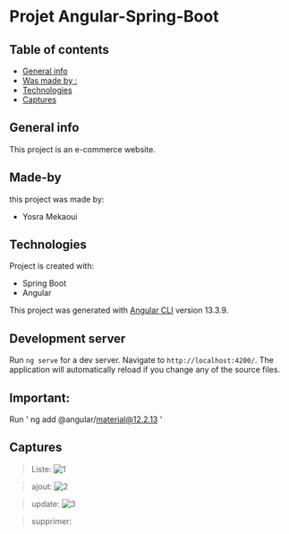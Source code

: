 # Projet Angular-Spring-Boot 
## Table of contents
* [General info](#general-info)
* [Was made by :](#Made-by)
* [Technologies](#technologies)
* [Captures](#captures)

## General info
This project is an e-commerce website.

## Made-by
this project was made by:
* Yosra Mekaoui
 


	
## Technologies
Project is created with:
* Spring Boot
* Angular


This project was generated with [Angular CLI](https://github.com/angular/angular-cli) version 13.3.9.

## Development server

Run `ng serve` for a dev server. Navigate to `http://localhost:4200/`. The application will automatically reload if you change any of the source files.




## Important:

Run ' ng add @angular/material@12.2.13  '

## Captures

>Liste:
![1](https://user-images.githubusercontent.com/61566287/205444891-444ac949-061e-4602-b299-0e50c92a2fa5.PNG)

>ajout:
![2](https://user-images.githubusercontent.com/61566287/205444915-a5b9a766-7cc7-4bc2-a524-aa48ca2ce5c1.PNG)

>update:
![3](https://user-images.githubusercontent.com/61566287/205444928-23d66c58-7d52-4c59-bd86-8efbe543230c.PNG)

>supprimer:
